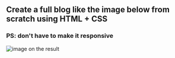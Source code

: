 ## Create a full blog like the image below from scratch using HTML + CSS

### PS: don't have to make it responsive

![image on the result](https://imgur.com/a/0FiALK4)
